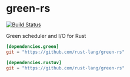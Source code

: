 # green-rs

[![Build Status](https://travis-ci.org/alexcrichton/green-rs.svg?branch=master)](https://travis-ci.org/alexcrichton/green-rs)

Green scheduler and I/O for Rust

```toml
[dependencies.green]
git = "https://github.com/rust-lang/green-rs"

[dependencies.rustuv]
git = "https://github.com/rust-lang/green-rs"
```
